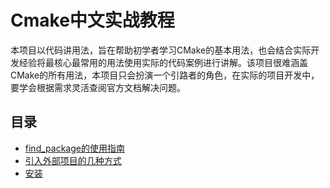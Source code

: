 # Cmake中文实战教程
本项目以代码讲用法，旨在帮助初学者学习CMake的基本用法，也会结合实际开发经验将最核心最常用的用法使用实际的代码案例进行讲解。该项目很难涵盖CMake的所有用法，本项目只会扮演一个引路者的角色，在实际的项目开发中，要学会根据需求灵活查阅官方文档解决问题。

## 目录
- [find_package的使用指南](FindPackage/README.md)
- [引入外部项目的几种方式](ImportExternalProject/README.md)
- [安装](Installation/README.md)


